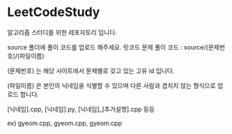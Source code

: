 # LeetCodeStudy

알고리즘 스터디를 위한 레포지토리 입니다.

source 폴더에 풀이 코드를 업로드 해주세요. 릿코드 문제 풀이 코드 : source/(문제번호)/(파일이름)

(문제번호) 는 해당 사이트에서 문제별로 갖고 있는 고유 id 입니다.

(파일이름) 은 본인의 닉네임을 식별할 수 있으며 다른 사람과 겹치지 않는 형식으로 업로드 합니다.

[닉네임].cpp, [닉네임].py, [닉네임]_[추가설명].cpp 등등

ex) gyeom.cpp, gyeom.cpp, gyeom.cpp

